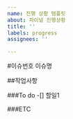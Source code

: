 ```yaml
---
name: 진행 상황 템플릿
about: 파이널 진행상황
title: ''
labels: progress
assignees: ''

---
```


#이슈번호 이슈명

##작업사항

###To do
-[] 할일1

###ETC
